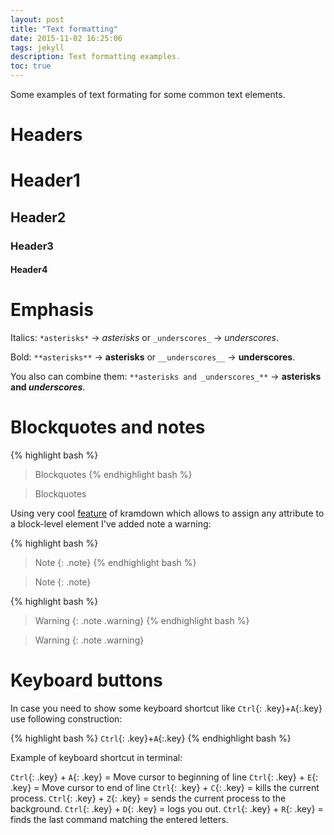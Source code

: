 ```yaml
---
layout: post
title: "Text formatting"
date: 2015-11-02 16:25:06
tags: jekyll
description: Text formatting examples.
toc: true
---
```


Some examples of text formating for some common text elements.

# Headers

# Header1

## Header2

### Header3

#### Header4

# Emphasis

Italics: `*asterisks*` -> *asterisks* or `_underscores_` -> _underscores_.

Bold: `**asterisks**` -> **asterisks** or `__underscores__` -> __underscores__.

You also can combine them: `**asterisks and _underscores_**` -> **asterisks and _underscores_**.

# Blockquotes and notes


{% highlight bash %}
>Blockquotes
{% endhighlight bash %}

>Blockquotes

Using very cool [feature](http://kramdown.gettalong.org/quickref.html#block-attributes) of kramdown which allows to assign any attribute to a block-level element I've added note a warning:

{% highlight bash %}
>Note 
{: .note}
{% endhighlight bash %}

>Note 
{: .note}

{% highlight bash %}
>Warning 
{: .note .warning}
{% endhighlight bash %}

>Warning 
{: .note .warning}

# Keyboard buttons

In case you need to show some keyboard shortcut like `Ctrl`{: .key}+`A`{:.key} use following construction:

{% highlight bash %}
`Ctrl`{: .key}+`A`{:.key}
{% endhighlight bash %}

Example of keyboard shortcut in terminal:

`Ctrl`{: .key} + `A`{: .key} = Move cursor to beginning of line
`Ctrl`{: .key} + `E`{: .key} = Move cursor to end of line
`Ctrl`{: .key} + `C`{: .key} = kills the current process.
`Ctrl`{: .key} + `Z`{: .key} = sends the current process to the background.
`Ctrl`{: .key} + `D`{: .key} = logs you out.
`Ctrl`{: .key} + `R`{: .key} = finds the last command matching the entered letters.